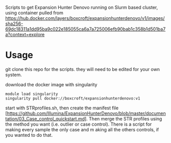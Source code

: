 Scripts to get Expansion Hunter Denovo running on Slurm based cluster, using container pulled from https://hub.docker.com/layers/boxcroft/expansionhunterdenovo/v1/images/sha256-69dc18311a1dd95ba9c022e185055ca6a7a725006efb90bab1c358b1d501ba7a?context=explore

# Usage
git clone this repo for the scripts. they will need to be edited for your own system.

download the docker image with singularity
```
module load singularity
singularity pull docker://boxcroft/expansionhunterdenovo:v1
```
start with STRprofiles.sh, then create the manifest file [https://github.com/Illumina/ExpansionHunterDenovo/blob/master/documentation/03_Case_control_quickstart.md]. Then merge the STR profiles using the method you want (i.e. outlier or case control). There is a script for making every sample the only case and m aking all the others controls, if you wanted to do that. 

